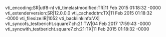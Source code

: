 vti_encoding:SR|utf8-nl
vti_timelastmodified:TR|11 Feb 2015 01:18:32 -0000
vti_extenderversion:SR|12.0.0.0
vti_cacheddtm:TX|11 Feb 2015 01:18:32 -0000
vti_filesize:IR|1052
vti_backlinkinfo:VX|
vti_syncofs_testbericht.square7.ch\:21:TW|04 Feb 2017 17:59:43 -0000
vti_syncwith_testbericht.square7.ch\:21:TX|11 Feb 2015 01:18:32 -0000
